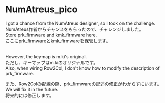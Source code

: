 # NumAtreus_pico

I got a chance from the NumAtreus designer, so I took on the challenge.
<br>
NumAtreus作者からチャンスをもらったので、チャレンジしました。
<br>
Store prk_firmware and kmk_firmware here.
<br>
ここにprk_firmwareとkmk_firmwareを保管します。

<br>
However, the keymap is m.ki's original.
<br>
ただし、キーマップはm.kiのオリジナルです。
<br>
Also, when wiring Row2Col, I don't know how to modify the description of prk_firmware.
<br>

また、Row2Colの配線の際、prk_firmwareの記述の修正がわからずにいます。
<br>
We will fix it in the future.
<br>
将来的には修正します。
<br>

